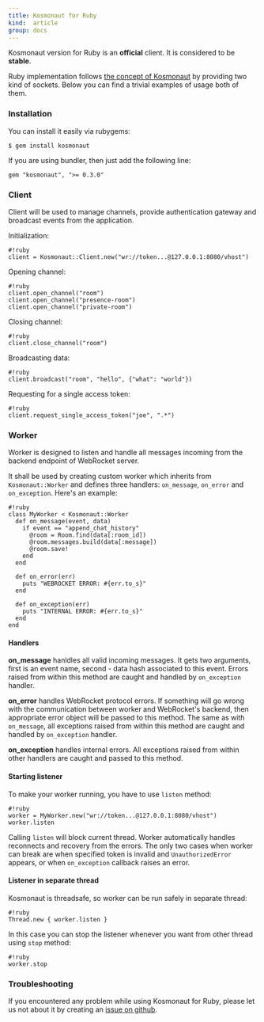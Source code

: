 ```yaml
---
title: Kosmonaut for Ruby
kind:  article
group: docs
---
```


Kosmonaut version for Ruby is an **official** client. It is considered to be **stable**. 

Ruby implementation follows [the concept of Kosmonaut](/docs/kosmonaut/) by providing
two kind of sockets. Below you can find a trivial examples of usage both
of them.


### Installation

You can install it easily via rubygems:

    $ gem install kosmonaut
    
If you are using bundler, then just add the following line:

    gem "kosmonaut", ">= 0.3.0"

### Client

Client will be used to manage channels, provide authentication gateway and broadcast
events from the application.

Initialization:

    #!ruby
    client = Kosmonaut::Client.new("wr://token...@127.0.0.1:8080/vhost")

Opening channel:

    #!ruby
    client.open_channel("room")
    client.open_channel("presence-room")
    client.open_channel("private-room")
    
Closing channel:

    #!ruby
    client.close_channel("room")
    
Broadcasting data:

    #!ruby
    client.broadcast("room", "hello", {"what": "world"})

Requesting for a single access token:

    #!ruby
    client.request_single_access_token("joe", ".*")

### Worker

Worker is designed to listen and handle all messages incoming from the backend
endpoint of WebRocket server.

It shall be used by creating custom worker which inherits from `Kosmonaut::Worker`
and defines three handlers: `on_message`, `on_error` and `on_exception`. Here's an example:

    #!ruby
    class MyWorker < Kosmonaut::Worker
      def on_message(event, data)
        if event == "append_chat_history"
          @room = Room.find(data[:room_id])
          @room.messages.build(data[:message])
          @room.save!
        end
      end
   
      def on_error(err)
        puts "WEBROCKET ERROR: #{err.to_s}"
      end
  
      def on_exception(err)
        puts "INTERNAL ERROR: #{err.to_s}"
      end
    end

#### Handlers

**on_message** hanldles all valid incoming messages. It gets two arguments, first is an 
event name, second - data hash associated to this event. Errors raised from within this 
method are caught and handled by `on_exception` handler.

**on_error** handles WebRocket protocol errors. If something will go wrong
with the communication between worker and WebRocket's backend, then appropriate
error object will be passed to this method. The same as with `on_message`, all 
exceptions raised from within this method are caught and handled by `on_exception` 
handler.

**on_exception** handles internal errors. All exceptions raised from within
other handlers are caught and passed to this method.

#### Starting listener

To make your worker running, you have to use `listen` method:

    #!ruby
    worker = MyWorker.new("wr://token...@127.0.0.1:8080/vhost")
    worker.listen

Calling `listen` will block current thread. Worker automatically handles reconnects
and recovery from the errors. The only two cases when worker can break are when
specified token is invalid and `UnauthorizedError` appears, or when `on_exception`
callback raises an error. 

#### Listener in separate thread

Kosmonaut is threadsafe, so worker can be run safely in separate thread:

    #!ruby
    Thread.new { worker.listen }
    
In this case you can stop the listener whenever you want from other thread using
`stop` method:

    #!ruby
    worker.stop

### Troubleshooting

If you encountered any problem while using Kosmonaut for Ruby, please let us not about it
by creating an [issue on github](http://github.com/webrocket/kosmonaut-ruby/issues).
